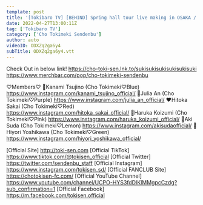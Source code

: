 ```yaml
---
template: post
title: '[Tokibaro TV] [BEHIND] Spring hall tour live making in OSAKA / epi 172'
date: 2022-04-27T13:00:11Z
tag: ['Tokibaro TV']
category: ['Cho Tokimeki Sendenbu']
author: auto 
videoID: ODXZq2ga6y4
subTitle: ODXZq2ga6y4.vtt
---
```

Check Out in below link!
https://cho-toki-sen.lnk.to/sukisukisukisukisukisuki
https://www.merchbar.com/pop/cho-tokimeki-sendenbu

♡Members♡
💙Kanami Tsujino (Cho Tokimeki♡Blue) https://www.instagram.com/kanami_tsujino_official/
💜Julia An (Cho Tokimeki♡Purple) https://www.instagram.com/julia_an_official/
❤️Hitoka Sakai (Cho Tokimeki♡Red) https://www.instagram.com/hitoka_sakai_official/
💖Haruka Koizumi (Cho Tokimeki♡Pink) https://www.instagram.com/haruka_koizumi_official/
💛Aki Suda (Cho Tokimeki♡Lemon) https://www.instagram.com/akisudaofficial/
💚Hiyori Yoshikawa (Cho Tokimeki♡Green) https://www.instagram.com/hiyori_yoshikawa_official/

[Official Site] http://toki-sen.com
[Official TikTok] https://www.tiktok.com/@tokisen_official
[Official Twitter] https://twitter.com/sendenbu_staff
[Official Instagram] https://www.instagram.com/tokisen_sd/
[Official FANCLUB Site] https://chotokisen-fc.com/
[Official YouTube Channel] https://www.youtube.com/channel/UCPO-HYS3fdDIKlMMgpcCzdg?sub_confirmation=1
[Official Facebook] https://m.facebook.com/tokisen.official